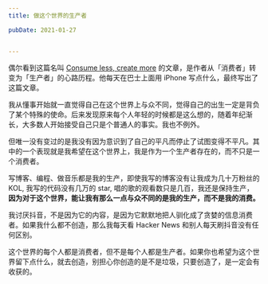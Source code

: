 ```yaml
---
title: 做这个世界的生产者

pubDate: 2021-01-27


---
```


偶尔看到这篇名叫 [Consume less, create more](https://tjcx.me/p/consume-less-create-more) 的文章，是作者从「消费者」转变为「生产者」的心路历程。他每天在巴士上面用 iPhone 写点什么，最终写出了这篇文章。

我从懂事开始就一直觉得自己在这个世界上与众不同，觉得自己的出生一定是背负了某个特殊的使命。后来发现原来每个人年轻的时候都是这么想的，随着年纪渐长，大多数人开始接受自己只是个普通人的事实。我也不例外。

但唯一没有变过的是我没有因为意识到了自己的平凡而停止了试图变得不平凡。其中的一个表现就是我希望在这个世界上，我是作为一个生产者存在的，而不只是一个消费者。

写博客、编程、做音乐都是我的生产，即使我写的博客没有让我成为几十万粉丝的 KOL, 我写的代码没有几万的 star, 唱的歌的观看数只是几百，我还是保持生产，**因为对于这个世界，能让我有那么一点与众不同的是我的生产，而不是我的消费。**

我讨厌抖音，不是因为它的内容，是因为它默默地把人驯化成了贪婪的信息消费者。如果我什么都不创造，那么我每天看 Hacker News 和别人每天刷抖音没有任何区别。

这个世界的每个人都是消费者，但不是每个人都是生产者。如果你也希望为这个世界留下点什么，就去创造，别担心你创造的是不是垃圾，只要创造了，是一定会有收获的。